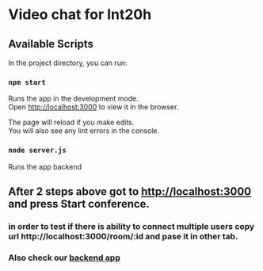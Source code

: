 # Video chat for Int20h

## Available Scripts

In the project directory, you can run:

### `npm start`

Runs the app in the development mode.\
Open [http://localhost:3000](http://localhost:3000) to view it in the browser.

The page will reload if you make edits.\
You will also see any lint errors in the console.

### `node server.js`

Runs the app backend

## After 2 steps above got to [http://localhost:3000](http://localhost:3000) and press Start conference.
### in order to test if there is ability to connect multiple users copy url http://localhost:3000/room/:id and pase it in other tab.




### Also check our [backend app](https://github.com/Danchikon/int20h-backend) 
